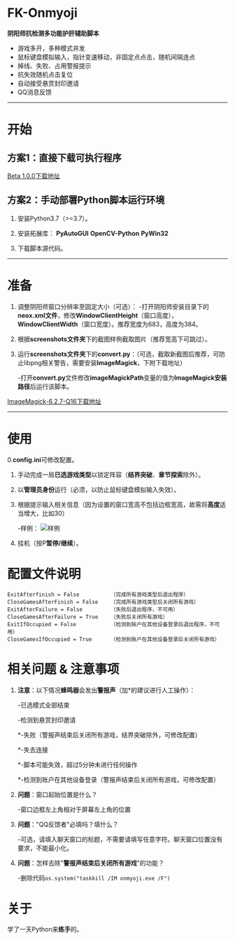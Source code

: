 # FK-Onmyoji
**阴阳师抗检测多功能护肝辅助脚本**

 - 游戏多开，多种模式并发
 - 鼠标键盘模拟输入，指针变速移动，非固定点点击，随机间隔连点
 - 掉线、失败、占用警报提示
 - 抗失效随机点击复位
 - 自动接受悬赏封印邀请
 - QQ消息反馈

 
----------


# 开始

## 方案1：直接下载可执行程序 ##
 
 [Beta 1.0.0下载地址][1]

## 方案2：手动部署Python脚本运行环境 ##

 1. 安装Python3.7（>=3.7）。

 2. 安装拓展库：
    **PyAutoGUI**
    **OpenCV-Python**
    **PyWin32**
 3. 下载脚本源代码。

 
----------


# 准备

 1. 调整阴阳师窗口分辨率至固定大小（可选）：
    -打开阴阳师安装目录下的**neox.xml文件**，修改**WindowClientHeight**（窗口高度），**WindowClientWidth**（窗口宽度）。推荐宽度为683，高度为384。

 2. 根据**screenshots文件夹**下的截图样例截取图片（推荐宽高下可跳过）。

 3. 运行**screenshots文件夹**下的**convert.py**：（可选，截取新截图后推荐，可防止libpng相关警告，需要安装**ImageMagick**，下附下载地址）
 
    -打开**convert.py**文件修改**imageMagickPath**变量的值为**ImageMagick安装路径**后运行该脚本。
 
 [ImageMagick-6.2.7-Q16下载地址][2]

 
----------


# 使用
 0.**config.ini**可修改配置。
 
 1. 手动完成一局**已选游戏类型**以锁定阵容（**结界突破**、**章节探索**除外）。
 2. 以**管理员身份**运行（必须，以防止鼠标键盘模拟输入失效）。
 3. 根据提示输入相关信息（因为设置的窗口宽高不包括边框宽高，故需将**高度**适当增大，比如30）
	
	-样例：
![样例][3]
 4. 挂机（按P**暂停/继续**）。
 
# 配置文件说明
	ExitAfterfinish = False          （完成所有游戏类型后退出程序）
	CloseGamesAfterFinish = False    （完成所有游戏类型后关闭所有游戏）
	ExitAfterFailure = False         （失败后退出程序，不可用）
	CloseGamesAfterFailure = True    （失败后关闭所有游戏）
	ExitIfOccupied = False           （检测到账户在其他设备登录后退出程序，不可用）
	CloseGamesIfOccupied = True      （检测到账户在其他设备登录后关闭所有游戏）
	
# 相关问题 & 注意事项
 1. **注意**：以下情况**蜂鸣器**会发出**警报声**（加*的建议进行人工操作）：
    
	-已选模式全部结束
	
    -检测到悬赏封印邀请
	
    *-失败（警报声结束后关闭所有游戏，结界突破除外，可修改配置）
	
    *-失去连接
	
    *-脚本可能失效，超过5分钟未进行任何操作
	
    *-检测到账户在其他设备登录（警报声结束后关闭所有游戏，可修改配置）
	
 2. **问题**：窗口起始位置是什么？
    
	-窗口边框左上角相对于屏幕左上角的位置
 3. **问题**："QQ反馈者"必填吗？填什么？
    
	-可选，请填入聊天窗口的标题，不需要请填写任意字符。聊天窗口位置没有要求，不能最小化。
 4. **问题**：怎样去除"**警报声结束后关闭所有游戏**"的功能？
    
	-删除代码`os.system("taskkill /IM onmyoji.exe /F")`
# 关于
学了一天Python来**练手**的。


  [1]: https://t00y.com/file/15016760-403156759
  [2]: https://t00y.com/file/15016760-403129810
  [3]: https://github.com/BluePlumStudio/FK-Onmyoji/blob/master/sample.png